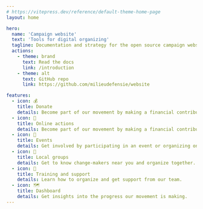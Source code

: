 ```yaml
---
# https://vitepress.dev/reference/default-theme-home-page
layout: home

hero:
  name: 'Campaign website'
  text: 'Tools for digital organizing'
  tagline: Documentation and strategy for the open source campaign website of Milieudefensie.
  actions:
    - theme: brand
      text: Read the docs
      link: /introduction
    - theme: alt
      text: GitHub repo
      link: https://github.com/milieudefensie/website

features:
  - icon: 💰
    title: Donate
    details: Become part of our movement by making a financial contribution.
  - icon: 📱
    title: Online actions
    details: Become part of our movement by making a financial contribution.
  - icon: 📆
    title: Events
    details: Get involved by participating in an event or organizing one yourself.
  - icon: 📍
    title: Local groups
    details: Get to know change-makers near you and organize together.
  - icon: 📖
    title: Training and support
    details: Learn how to organize and get support from our team.
  - icon: 🗺️
    title: Dashboard
    details: Get insights into the progress our movement is making.
---
```


